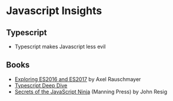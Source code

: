 Javascript Insights
===================

Typescript
----------

* Typescript makes Javascript less evil

Books
------

* [Exploring ES2016 and ES2017](https://www.goodreads.com/book/show/32727150-exploring-es2016-and-es2017) by Axel Rauschmayer
* [Typescript Deep Dive](https://basarat.gitbooks.io/typescript/)
* [Secrets of the JavaScript Ninja](https://www.goodreads.com/book/show/4373732-secrets-of-the-javascript-ninja) (Manning Press) by John Resig
